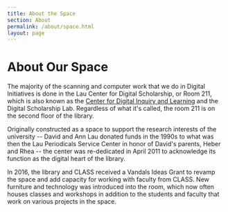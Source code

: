 ```yaml
---
title: About the Space
section: About
permalink: /about/space.html
layout: page
---
```


<h1 class="py-4">About Our Space</h1>

The majority of the scanning and computer work that we do in Digital Initiatives is done in the Lau Center for Digital Scholarship, or Room 211, which is also known as the [Center for Digital Inquiry and Learning](https://cdil.lib.uidaho.edu/) and the Digital Scholarship Lab. Regardless of what it's called, the room 211 is on the second floor of the library. 

Originally constructed as a space to support the research interests of the university -- David and Ann Lau donated funds in the 1990s to what was then the Lau Periodicals Service Center in honor of David's parents, Heber and Rhea -- the center was re-dedicated in April 2011 to acknowledge its function as the digital heart of the library.

In 2016, the library and CLASS received a Vandals Ideas Grant to revamp the space and add capacity for working with faculty from CLASS. New furniture and technology was introduced into the room, which now often houses classes and workshops in addition to the students and faculty that work on various projects in the space.